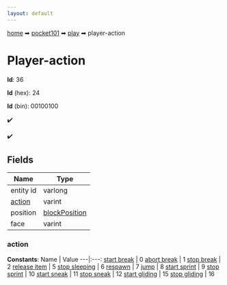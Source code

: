 ```yaml
---
layout: default
---
```


[home](/) ➡ [pocket101](/protocol/pocket101) ➡ [play](/protocol/pocket101/play) ➡ player-action

# Player-action

**Id**: 36

**Id** (hex): 24

**Id** (bin): 00100100

✔️

✔️

## Fields

Name | Type
---|---
entity id | varlong
[action](#action) | varint
position | [blockPosition](/protocol/pocket101/types/block-position)
face | varint

### action

**Constants**:
Name | Value
---|:---:
[start break](action_start-break) | 0
[abort break](action_abort-break) | 1
[stop break](action_stop-break) | 2
[release item](action_release-item) | 5
[stop sleeping](action_stop-sleeping) | 6
[respawn](action_respawn) | 7
[jump](action_jump) | 8
[start sprint](action_start-sprint) | 9
[stop sprint](action_stop-sprint) | 10
[start sneak](action_start-sneak) | 11
[stop sneak](action_stop-sneak) | 12
[start gliding](action_start-gliding) | 15
[stop gliding](action_stop-gliding) | 16

